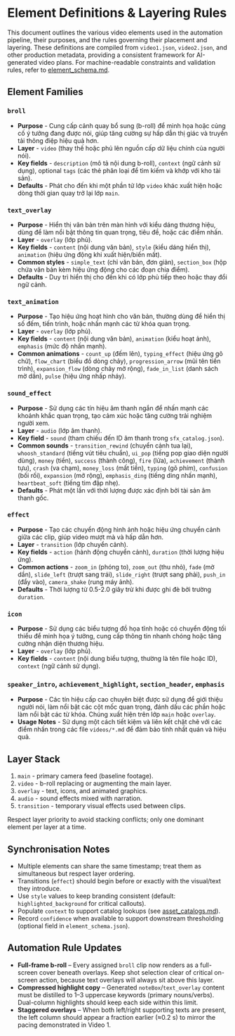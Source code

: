 # Element Definitions & Layering Rules

This document outlines the various video elements used in the automation pipeline, their purposes, and the rules governing their placement and layering. These definitions are compiled from `video1.json`, `video2.json`, and other production metadata, providing a consistent framework for AI-generated video plans. For machine-readable constraints and validation rules, refer to [element_schema.md](element_schema.md).

## Element Families

### `broll`
- **Purpose** - Cung cấp cảnh quay bổ sung (b-roll) để minh họa hoặc củng cố ý tưởng đang được nói, giúp tăng cường sự hấp dẫn thị giác và truyền tải thông điệp hiệu quả hơn.
- **Layer** - `video` (thay thế hoặc phủ lên nguồn cấp dữ liệu chính của người nói).
- **Key fields** - `description` (mô tả nội dung b-roll), `context` (ngữ cảnh sử dụng), optional `tags` (các thẻ phân loại để tìm kiếm và khớp với kho tài sản).
- **Defaults** - Phát cho đến khi một phần tử lớp `video` khác xuất hiện hoặc dòng thời gian quay trở lại lớp `main`.

### `text_overlay`
- **Purpose** - Hiển thị văn bản trên màn hình với kiểu dáng thương hiệu, dùng để làm nổi bật thông tin quan trọng, tiêu đề, hoặc các điểm nhấn.
- **Layer** - `overlay` (lớp phủ).
- **Key fields** - `content` (nội dung văn bản), `style` (kiểu dáng hiển thị), `animation` (hiệu ứng động khi xuất hiện/biến mất).
- **Common styles** - `simple_text` (chỉ văn bản, đơn giản), `section_box` (hộp chứa văn bản kèm hiệu ứng động cho các đoạn chia điểm).
- **Defaults** - Duy trì hiển thị cho đến khi có lớp phủ tiếp theo hoặc thay đổi ngữ cảnh.

### `text_animation`
- **Purpose** - Tạo hiệu ứng hoạt hình cho văn bản, thường dùng để hiển thị số đếm, tiến trình, hoặc nhấn mạnh các từ khóa quan trọng.
- **Layer** - `overlay` (lớp phủ).
- **Key fields** - `content` (nội dung văn bản), `animation` (kiểu hoạt ảnh), `emphasis` (mức độ nhấn mạnh).
- **Common animations** - `count_up` (đếm lên), `typing_effect` (hiệu ứng gõ chữ), `flow_chart` (biểu đồ dòng chảy), `progression_arrow` (mũi tên tiến trình), `expansion_flow` (dòng chảy mở rộng), `fade_in_list` (danh sách mờ dần), `pulse` (hiệu ứng nhấp nháy).

### `sound_effect`
- **Purpose** - Sử dụng các tín hiệu âm thanh ngắn để nhấn mạnh các khoảnh khắc quan trọng, tạo cảm xúc hoặc tăng cường trải nghiệm người xem.
- **Layer** - `audio` (lớp âm thanh).
- **Key field** - `sound` (tham chiếu đến ID âm thanh trong `sfx_catalog.json`).
- **Common sounds** - `transition_rewind` (chuyển cảnh tua lại), `whoosh_standard` (tiếng vút tiêu chuẩn), `ui_pop` (tiếng pop giao diện người dùng), `money` (tiền), `success` (thành công), `fire` (lửa), `achievement` (thành tựu), `crash` (va chạm), `money_loss` (mất tiền), `typing` (gõ phím), `confusion` (bối rối), `expansion` (mở rộng), `emphasis_ding` (tiếng ding nhấn mạnh), `heartbeat_soft` (tiếng tim đập nhẹ).
- **Defaults** - Phát một lần với thời lượng được xác định bởi tài sản âm thanh gốc.

### `effect`
- **Purpose** - Tạo các chuyển động hình ảnh hoặc hiệu ứng chuyển cảnh giữa các clip, giúp video mượt mà và hấp dẫn hơn.
- **Layer** - `transition` (lớp chuyển cảnh).
- **Key fields** - `action` (hành động chuyển cảnh), `duration` (thời lượng hiệu ứng).
- **Common actions** - `zoom_in` (phóng to), `zoom_out` (thu nhỏ), `fade` (mờ dần), `slide_left` (trượt sang trái), `slide_right` (trượt sang phải), `push_in` (đẩy vào), `camera_shake` (rung máy ảnh).
- **Defaults** - Thời lượng từ 0.5-2.0 giây trừ khi được ghi đè bởi trường `duration`.

### `icon`
- **Purpose** - Sử dụng các biểu tượng đồ họa tĩnh hoặc có chuyển động tối thiểu để minh họa ý tưởng, cung cấp thông tin nhanh chóng hoặc tăng cường nhận diện thương hiệu.
- **Layer** - `overlay` (lớp phủ).
- **Key fields** - `content` (nội dung biểu tượng, thường là tên file hoặc ID), `context` (ngữ cảnh sử dụng).

### `speaker_intro`, `achievement_highlight`, `section_header`, `emphasis`
- **Purpose** - Các tín hiệu cấp cao chuyên biệt được sử dụng để giới thiệu người nói, làm nổi bật các cột mốc quan trọng, đánh dấu các phần hoặc làm nổi bật các từ khóa. Chúng xuất hiện trên lớp `main` hoặc `overlay`.
- **Usage Notes** - Sử dụng một cách tiết kiệm và liên kết chặt chẽ với các điểm nhấn trong các file `videos/*.md` để đảm bảo tính nhất quán và hiệu quả.

## Layer Stack

1. `main` - primary camera feed (baseline footage).
2. `video` - b-roll replacing or augmenting the main layer.
3. `overlay` - text, icons, and animated graphics.
4. `audio` - sound effects mixed with narration.
5. `transition` - temporary visual effects used between clips.

Respect layer priority to avoid stacking conflicts; only one dominant element per layer at a time.

## Synchronisation Notes

- Multiple elements can share the same timestamp; treat them as simultaneous but respect layer ordering.
- Transitions (`effect`) should begin before or exactly with the visual/text they introduce.
- Use `style` values to keep branding consistent (default: `highlighted_background` for critical callouts).
- Populate `context` to support catalog lookups (see [asset_catalogs.md](asset_catalogs.md)).
- Record `confidence` when available to support downstream thresholding (optional field in `element_schema.json`).

## Automation Rule Updates

- **Full-frame b-roll** – Every assigned `broll` clip now renders as a full-screen cover beneath overlays. Keep shot selection clear of critical on-screen action, because text overlays will always sit above this layer.
- **Compressed highlight copy** – Generated `noteBox`/`text_overlay` content must be distilled to 1–3 uppercase keywords (primary nouns/verbs). Dual-column highlights should keep each side within this limit.
- **Staggered overlays** – When both left/right supporting texts are present, the left column should appear a fraction earlier (≈0.2 s) to mirror the pacing demonstrated in Video 1.
